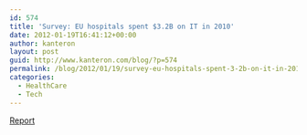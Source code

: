 ```yaml
---
id: 574
title: 'Survey: EU hospitals spent $3.2B on IT in 2010'
date: 2012-01-19T16:41:12+00:00
author: kanteron
layout: post
guid: http://www.kanteron.com/blog/?p=574
permalink: /blog/2012/01/19/survey-eu-hospitals-spent-3-2b-on-it-in-2010/
categories:
  - HealthCare
  - Tech
---
```

<a title="http://www.cocir.org/uploads/documents/-1386-cocir_market_intelligence_update_health_icts_13_january_2012.pdf" href="http://www.cocir.org/uploads/documents/-1386-cocir_market_intelligence_update_health_icts_13_january_2012.pdf" target="_blank">Report</a>
